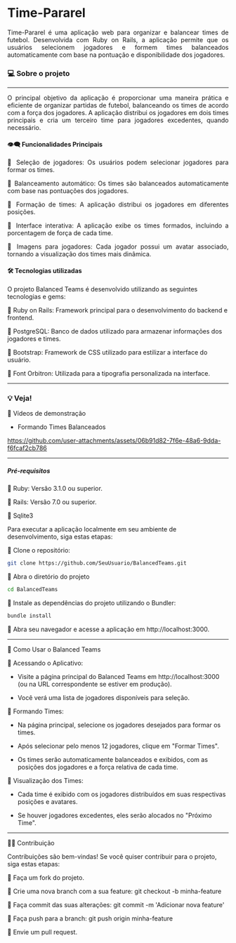 # Time-Pararel 


<div align="justify"> Time-Pararel  é uma aplicação web para organizar e balancear times de futebol. Desenvolvida com Ruby on Rails, a aplicação permite que os usuários selecionem jogadores e formem times balanceados automaticamente com base na pontuação e disponibilidade dos jogadores.</div>


### 💻 Sobre o projeto
---

<div align="justify"> O principal objetivo da aplicação é proporcionar uma maneira prática e eficiente de organizar partidas de futebol, balanceando os times de acordo com a força dos jogadores. A aplicação distribui os jogadores em dois times principais e cria um terceiro time para jogadores excedentes, quando necessário.

 #### 👁️‍🗨️ Funcionalidades Principais

🔹 Seleção de jogadores: Os usuários podem selecionar jogadores para formar os times.

🔹 Balanceamento automático: Os times são balanceados automaticamente com base nas pontuações dos jogadores.

🔹 Formação de times: A aplicação distribui os jogadores em diferentes posições.

🔹 Interface interativa: A aplicação exibe os times formados, incluindo a porcentagem de força de cada time.

🔹 Imagens para jogadores: Cada jogador possui um avatar associado, tornando a visualização dos times mais dinâmica.
</div>

#### 🛠 Tecnologias utilizadas


O projeto Balanced Teams é desenvolvido utilizando as seguintes tecnologias e gems:

🔹 Ruby on Rails: Framework principal para o desenvolvimento do backend e frontend.

🔹 PostgreSQL: Banco de dados utilizado para armazenar informações dos jogadores e times.

🔹 Bootstrap: Framework de CSS utilizado para estilizar a interface do usuário.

🔹 Font Orbitron: Utilizada para a tipografia personalizada na interface.

---


### 💡 Veja!

🔹 Vídeos de demonstração

  - Formando Times Balanceados


https://github.com/user-attachments/assets/06b91d82-7f6e-48a6-9dda-f6fcaf2cb786

---

##### Pré-requisitos

🔹 Ruby: Versão 3.1.0 ou superior.

🔹 Rails: Versão 7.0 ou superior.

🔹 Sqlite3

Para executar a aplicação localmente em seu ambiente de desenvolvimento, siga estas etapas:

🔹 Clone o repositório:
  ```bash
git clone https://github.com/SeuUsuario/BalancedTeams.git

```
🔹 Abra o diretório do projeto

```bash
cd BalancedTeams

```
🔹 Instale as dependências do projeto utilizando o Bundler:

  ```bash
bundle install
```
🔹 Abra seu navegador e acesse a aplicação em http://localhost:3000.

---

🌟 Como Usar o Balanced Teams

🔹 Acessando o Aplicativo:

   - Visite a página principal do Balanced Teams em http://localhost:3000 (ou na URL correspondente se estiver em produção).

   - Você verá uma lista de jogadores disponíveis para seleção.

🔹 Formando Times:

   - Na página principal, selecione os jogadores desejados para formar os times.

   - Após selecionar pelo menos 12 jogadores, clique em "Formar Times".

   - Os times serão automaticamente balanceados e exibidos, com as posições dos jogadores e a força relativa de cada time.

🔹 Visualização dos Times:

   - Cada time é exibido com os jogadores distribuídos em suas respectivas posições e avatares.

   - Se houver jogadores excedentes, eles serão alocados no "Próximo Time".

---

🤝🏻 Contribuição

Contribuições são bem-vindas! Se você quiser contribuir para o projeto, siga estas etapas:

🔹 Faça um fork do projeto.

🔹 Crie uma nova branch com a sua feature: git checkout -b minha-feature

🔹 Faça commit das suas alterações: git commit -m 'Adicionar nova feature'

🔹 Faça push para a branch: git push origin minha-feature

🔹 Envie um pull request.

















